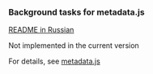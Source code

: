 ### Background tasks for metadata.js

[README in Russian](README.md)

Not implemented in the current version

For details, see [metadata.js](https://github.com/oknosoft/metadata.js)
